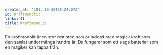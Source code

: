 ```yaml
---
created_at: '2011-10-30T19:24:07Z'
id: Kraftmonolit
links: {}
title: Kraftmonolit
---
```


En kraftmonolit är en stor rest sten som är laddad med magisk kraft som den samlat under många
hundra år. De fungerar som ett slags batterier som en magiker kan tappa från.
